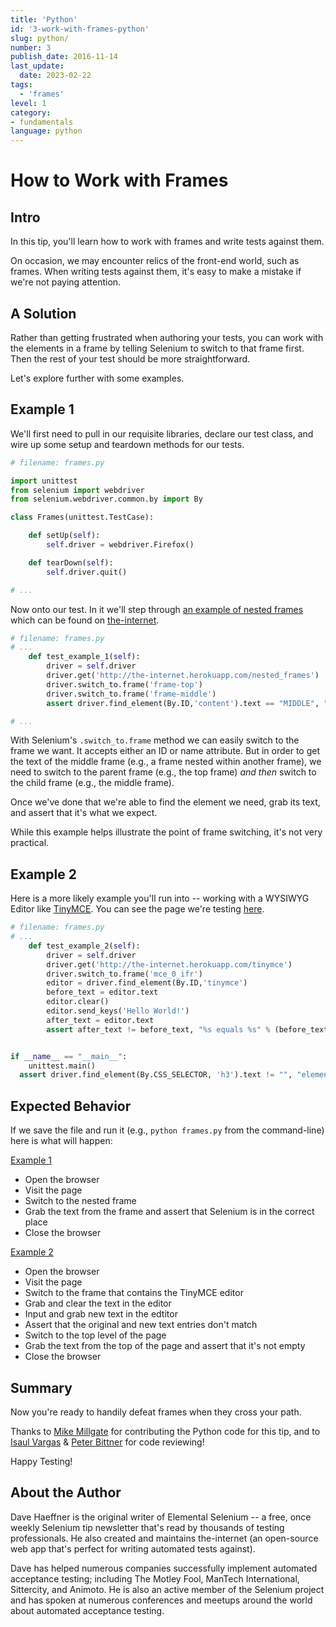 ```yaml
---
title: 'Python'
id: '3-work-with-frames-python'
slug: python/
number: 3
publish_date: 2016-11-14
last_update:
  date: 2023-02-22
tags:
  - 'frames'
level: 1
category:
- fundamentals
language: python
---
```


# How to Work with Frames

## Intro

In this tip, you'll learn how to work with frames and write tests against them.

On occasion, we may encounter relics of the front-end world, such as frames. When writing tests against them, it's easy to make a mistake if we're not paying attention.

## A Solution

Rather than getting frustrated when authoring your tests, you can work with the elements in a frame by telling Selenium to switch to that frame first. Then the rest of your test should be more straightforward.

Let's explore further with some examples.

## Example 1

We'll first need to pull in our requisite libraries, declare our test class, and wire up some setup and teardown methods for our tests.

```python
# filename: frames.py

import unittest
from selenium import webdriver
from selenium.webdriver.common.by import By

class Frames(unittest.TestCase):

    def setUp(self):
        self.driver = webdriver.Firefox()

    def tearDown(self):
        self.driver.quit()

# ...
```

Now onto our test. In it we'll step through [an example of nested frames](http://the-internet.herokuapp.com/nested_frames) which can be found on [the-internet](https://github.com/tourdedave/the-internet).

```python
# filename: frames.py
# ...
    def test_example_1(self):
        driver = self.driver
        driver.get('http://the-internet.herokuapp.com/nested_frames')
        driver.switch_to.frame('frame-top')
        driver.switch_to.frame('frame-middle')
        assert driver.find_element(By.ID,'content').text == "MIDDLE", "content should be MIDDLE"

# ...
```

With Selenium's `.switch_to.frame` method we can easily switch to the frame we want. It accepts either an ID or name attribute. But in order to get the text of the middle frame (e.g., a frame nested within another frame), we need to switch to the parent frame (e.g., the top frame) _and then_ switch to the child frame (e.g., the middle frame).

Once we've done that we're able to find the element we need, grab its text, and assert that it's what we expect.

While this example helps illustrate the point of frame switching, it's not very practical.

## Example 2

Here is a more likely example you'll run into -- working with a WYSIWYG Editor like [TinyMCE](http://www.tinymce.com/). You can see the page we're testing [here](http://the-internet.herokuapp.com/tinymce).

```python
# filename: frames.py
# ...
    def test_example_2(self):
        driver = self.driver
        driver.get('http://the-internet.herokuapp.com/tinymce')
        driver.switch_to.frame('mce_0_ifr')
        editor = driver.find_element(By.ID,'tinymce')
        before_text = editor.text
        editor.clear()
        editor.send_keys('Hello World!')
        after_text = editor.text
        assert after_text != before_text, "%s equals %s" % (before_text, after_text)


if __name__ == "__main__":
    unittest.main()
  assert driver.find_element(By.CSS_SELECTOR, 'h3').text != "", "element should not be empty"
```

## Expected Behavior

If we save the file and run it (e.g., `python frames.py` from the command-line) here is what will happen:

<u>Example 1</u>

+ Open the browser
+ Visit the page
+ Switch to the nested frame
+ Grab the text from the frame and assert that Selenium is in the correct place
+ Close the browser

<u>Example 2</u>

+ Open the browser
+ Visit the page
+ Switch to the frame that contains the TinyMCE editor
+ Grab and clear the text in the editor
+ Input and grab new text in the edtitor
+ Assert that the original and new text entries don't match
+ Switch to the top level of the page
+ Grab the text from the top of the page and assert that it's not empty
+ Close the browser

## Summary

Now you're ready to handily defeat frames when they cross your path.

Thanks to [Mike Millgate](https://github.com/trabulmonkee) for contributing the Python code for this tip, and to [Isaul Vargas](https://github.com/Dude-X) & [Peter Bittner](https://github.com/bittner) for code reviewing!

Happy Testing!

## About the Author

Dave Haeffner is the original writer of Elemental Selenium -- a free, once weekly Selenium tip newsletter that's read by thousands of testing professionals. He also created and maintains the-internet (an open-source web app that's perfect for writing automated tests against).

Dave has helped numerous companies successfully implement automated acceptance testing; including The Motley Fool, ManTech International, Sittercity, and Animoto. He is also an active member of the Selenium project and has spoken at numerous conferences and meetups around the world about automated acceptance testing.



